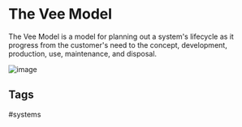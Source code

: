 # The Vee Model 


The Vee Model is a model for planning out a system's lifecycle as it progress from the customer's need to the concept, development, production, use, maintenance, and disposal.  

![image](https://www.eliotkhachi.dev/resources/zettel-images/Sat_Feb__3_08:25:49_PM_PST_2024.png)

## Tags
#systems
